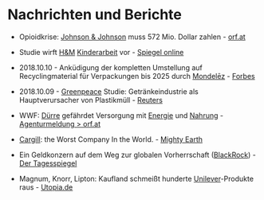 # Nachrichten und Berichte

* Opioidkrise: [Johnson & Johnson](/konzerne/johnson&johnson.html) muss 572 Mio. Dollar zahlen - [orf.at](https://orf.at/#/stories/3135037/)

* Studie wirft [H&M](konzerne/h&m.html) [Kinderarbeit](probleme/kinderarbeit.html) vor - [Spiegel online](
https://www.spiegel.de/wirtschaft/service/h-m-primark-takko-studie-wirft-modeketten-kinderarbeit-in-burma-vor-a-1133370.html)

* 2018.10.10 - Anküdigung der kompletten Umstellung auf Recyclingmaterial für Verpackungen bis 2025 durch [Mondelēz](/konzerne/mondelez_international.html) - [Forbes](https://www.forbes.com/sites/joannafantozzi/2018/10/10/oreo-and-cadbury-parent-company-mondelez-is-going-green/#7504553d29ac)

* 2018.10.09 - [Greenpeace](/organisationen/greenpeace.html) Studie: Getränkeindustrie als Hauptverursacher von Plastikmüll - [Reuters](https://www.reuters.com/article/us-coca-cola-plastic/coke-pepsi-nestle-top-makers-of-plastic-waste-greenpeace-idUSKCN1MJ1FM)

* WWF: [Dürre](thema/duerre.html) gefährdet Versorgung mit [Energie](thema/energieversorgung.html) und [Nahrung](thema/lebensmittelversorgung.html) - [Agenturmeldung > orf.at](https://orf.at/#/stories/3134567/)

* [Cargill](konzerne/cargill.html): the Worst Company In the World. - [Mighty Earth](http://www.mightyearth.org/wp-content/uploads/Mighty-Earth-Report-Cargill-The-Worst-Company-in-the-World-July-2019.pdf)

* Ein Geldkonzern auf dem Weg zur globalen Vorherrschaft ([BlackRock](/konzerne/blackrock.html)) - [Der Tagesspiegel](https://www.tagesspiegel.de/gesellschaft/blackrock-ein-geldkonzern-auf-dem-weg-zur-globalen-vorherrschaft/21246966.html)

* Magnum, Knorr, Lipton: Kaufland schmeißt hunderte [Unilever](/konzerne/Unilever.html)-Produkte raus - [Utopia.de](https://utopia.de/magnum-knorr-lipton-kaufland-unilever-104035)
